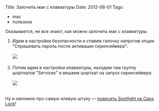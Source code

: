 Title: Залочить мак с клавиатуры
Date: 2012-06-01
Tags: 
  - mac
  - полезное

<div class="text">Оказывается, не все знают, как можно залочить мак с клавиатуры.<br />
<ol>
<li>Идем в настройки безопасности и ставим галочку напротив опции "Спрашивать пароль после активации скринсейвера":<br /><br />
<img src="https://dl.dropbox.com/u/140528/site/lock-1.png" /><br /><br /></li>
<li>Потом идем в настройки клавиатуры, находим там группу шорткатов "Services" и вешаем шорткат на запуск скринсейвера:<br /><br />
<img src="https://dl.dropbox.com/u/140528/site/lock-2.png" /><br /><br /></li>
</ol>
Ну и напомню про самую клевую штуку — <a href="http://blog.alexeypegov.com/note/use-caps-lock-as-spotlight-trigger">повесить Spotlight на Caps Lock</a>!</div>